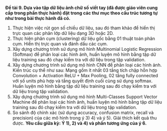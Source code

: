**Đề tài 9. Dựa vào tập dữ liệu ảnh chữ số viết tay (đã được giáo viên cung cấp trong phần thực hành) đặt trong các thư mục
theo cấu trúc tương tự như trong bài thực hành đã có.**
1) Thực hiện việc rút gọn số chiều dữ liệu, sau đó tham khảo để hiển thị trực quan các phân lớp dữ liệu dạng 3D hoặc
2D.
2) Thực hiện phân cụm (clustering) dữ liệu gốc bằng 01 thuật toán phân cụm. Hiển thị trực quan và đánh dấu các cụm.
3) Xây dựng chương trình sử dụng mô hình Multinomial Logistic Regression (Softmax) để phân loại các hình ảnh, huấn
luyện mô hình bằng tập dữ liệu training sau đó chạy kiểm tra với dữ liệu trong tập validation.
4) Xây dựng chương trình sử dụng mô hình CNN để phân loại các hình ảnh. Kiến trúc cụ thể như sau: Mạng gồm ít
nhất 03 tầng tích chập hỗn hợp Convolution + Activation ReLU + Max Pooling, 02 tầng fully connected với số units
phù hợp và tầng quyết định cuối cùng sử dụng softmax. Huấn luyện mô hình bằng tập dữ liệu training sau đó chạy
kiểm tra với dữ liệu trong tập validation.
5) Xây dựng chương trình sử dụng mô hình Multi-Classes Support Vector Machine để phân loại các hình ảnh, huấn
luyện mô hình bằng tập dữ liệu training sau đó chạy kiểm tra với dữ liệu trong tập validation.
6) So sánh độ chính xác (sử dụng accuracy, confusion matrix, recall và precision) của các mô hình trong ý 3) 4) và ý 5).
Giải thích kết quả thu được.
**Yêu cầu giữa kỳ: Ý 1), 2) và 4) và phần tương ứng của ý 6.**
